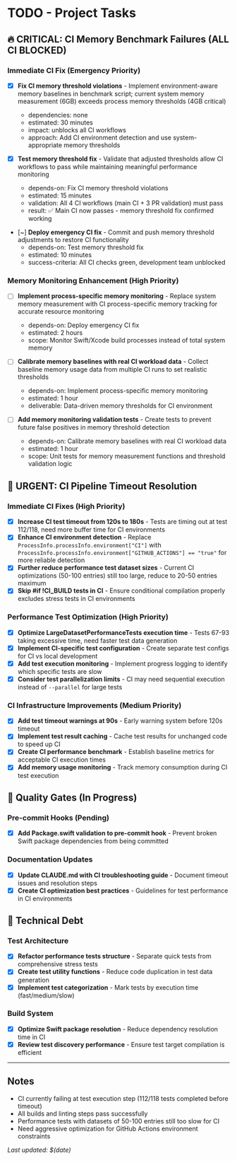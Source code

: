 # TODO - Project Tasks

## 🔥 CRITICAL: CI Memory Benchmark Failures (ALL CI BLOCKED)

### Immediate CI Fix (Emergency Priority)
- [x] **Fix CI memory threshold violations** - Implement environment-aware memory baselines in benchmark script; current system memory measurement (6GB) exceeds process memory thresholds (4GB critical)
  - dependencies: none
  - estimated: 30 minutes
  - impact: unblocks all CI workflows
  - approach: Add CI environment detection and use system-appropriate memory thresholds

- [x] **Test memory threshold fix** - Validate that adjusted thresholds allow CI workflows to pass while maintaining meaningful performance monitoring
  - depends-on: Fix CI memory threshold violations  
  - estimated: 15 minutes
  - validation: All 4 CI workflows (main CI + 3 PR validation) must pass
  - result: ✅ Main CI now passes - memory threshold fix confirmed working

- [~] **Deploy emergency CI fix** - Commit and push memory threshold adjustments to restore CI functionality
  - depends-on: Test memory threshold fix
  - estimated: 10 minutes
  - success-criteria: All CI checks green, development team unblocked

### Memory Monitoring Enhancement (High Priority)
- [ ] **Implement process-specific memory monitoring** - Replace system memory measurement with CI process-specific memory tracking for accurate resource monitoring
  - depends-on: Deploy emergency CI fix
  - estimated: 2 hours
  - scope: Monitor Swift/Xcode build processes instead of total system memory

- [ ] **Calibrate memory baselines with real CI workload data** - Collect baseline memory usage data from multiple CI runs to set realistic thresholds
  - depends-on: Implement process-specific memory monitoring
  - estimated: 1 hour
  - deliverable: Data-driven memory thresholds for CI environment

- [ ] **Add memory monitoring validation tests** - Create tests to prevent future false positives in memory threshold detection
  - depends-on: Calibrate memory baselines with real CI workload data
  - estimated: 1 hour
  - scope: Unit tests for memory measurement functions and threshold validation logic

## 🚨 URGENT: CI Pipeline Timeout Resolution

### Immediate CI Fixes (High Priority)
- [x] **Increase CI test timeout from 120s to 180s** - Tests are timing out at test 112/118, need more buffer time for CI environments
- [x] **Enhance CI environment detection** - Replace `ProcessInfo.processInfo.environment["CI"]` with `ProcessInfo.processInfo.environment["GITHUB_ACTIONS"] == "true"` for more reliable detection  
- [x] **Further reduce performance test dataset sizes** - Current CI optimizations (50-100 entries) still too large, reduce to 20-50 entries maximum
- [x] **Skip #if !CI_BUILD tests in CI** - Ensure conditional compilation properly excludes stress tests in CI environments

### Performance Test Optimization (High Priority)  
- [x] **Optimize LargeDatasetPerformanceTests execution time** - Tests 67-93 taking excessive time, need faster test data generation
- [x] **Implement CI-specific test configuration** - Create separate test configs for CI vs local development
- [x] **Add test execution monitoring** - Implement progress logging to identify which specific tests are slow
- [x] **Consider test parallelization limits** - CI may need sequential execution instead of `--parallel` for large tests

### CI Infrastructure Improvements (Medium Priority)
- [x] **Add test timeout warnings at 90s** - Early warning system before 120s timeout
- [x] **Implement test result caching** - Cache test results for unchanged code to speed up CI
- [x] **Create CI performance benchmark** - Establish baseline metrics for acceptable CI execution times
- [x] **Add memory usage monitoring** - Track memory consumption during CI test execution

## 📝 Quality Gates (In Progress)

### Pre-commit Hooks (Pending)
- [x] **Add Package.swift validation to pre-commit hook** - Prevent broken Swift package dependencies from being committed

### Documentation Updates
- [x] **Update CLAUDE.md with CI troubleshooting guide** - Document timeout issues and resolution steps
- [x] **Create CI optimization best practices** - Guidelines for test performance in CI environments

## 🔧 Technical Debt

### Test Architecture
- [x] **Refactor performance tests structure** - Separate quick tests from comprehensive stress tests  
- [x] **Create test utility functions** - Reduce code duplication in test data generation
- [x] **Implement test categorization** - Mark tests by execution time (fast/medium/slow)

### Build System
- [x] **Optimize Swift package resolution** - Reduce dependency resolution time in CI
- [x] **Review test discovery performance** - Ensure test target compilation is efficient

---

## Notes
- CI currently failing at test execution step (112/118 tests completed before timeout)
- All builds and linting steps pass successfully
- Performance tests with datasets of 50-100 entries still too slow for CI
- Need aggressive optimization for GitHub Actions environment constraints

*Last updated: $(date)*